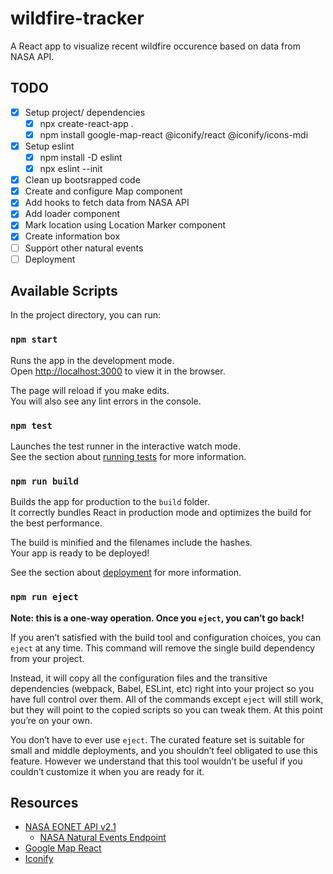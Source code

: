 # wildfire-tracker
A React app to visualize recent wildfire occurence based on data from NASA API.

## TODO
* [x] Setup project/ dependencies
    * [x] npx create-react-app .
    * [x] npm install google-map-react @iconify/react @iconify/icons-mdi
* [x] Setup eslint
    * [x] npm install -D eslint
    * [x] npx eslint --init
* [x] Clean up bootsrapped code
* [x] Create and configure Map component
* [x] Add hooks to fetch data from NASA API
* [x] Add loader component
* [x] Mark location using Location Marker component
* [x] Create information box
* [ ] Support other natural events
* [ ] Deployment

## Available Scripts

In the project directory, you can run:

### `npm start`

Runs the app in the development mode.\
Open [http://localhost:3000](http://localhost:3000) to view it in the browser.

The page will reload if you make edits.\
You will also see any lint errors in the console.

### `npm test`

Launches the test runner in the interactive watch mode.\
See the section about [running tests](https://facebook.github.io/create-react-app/docs/running-tests) for more information.

### `npm run build`

Builds the app for production to the `build` folder.\
It correctly bundles React in production mode and optimizes the build for the best performance.

The build is minified and the filenames include the hashes.\
Your app is ready to be deployed!

See the section about [deployment](https://facebook.github.io/create-react-app/docs/deployment) for more information.

### `npm run eject`

**Note: this is a one-way operation. Once you `eject`, you can’t go back!**

If you aren’t satisfied with the build tool and configuration choices, you can `eject` at any time. This command will remove the single build dependency from your project.

Instead, it will copy all the configuration files and the transitive dependencies (webpack, Babel, ESLint, etc) right into your project so you have full control over them. All of the commands except `eject` will still work, but they will point to the copied scripts so you can tweak them. At this point you’re on your own.

You don’t have to ever use `eject`. The curated feature set is suitable for small and middle deployments, and you shouldn’t feel obligated to use this feature. However we understand that this tool wouldn’t be useful if you couldn’t customize it when you are ready for it.

## Resources
* [NASA EONET API v2.1](https://eonet.sci.gsfc.nasa.gov/docs/v2.1)
    * [NASA Natural Events Endpoint](https://eonet.sci.gsfc.nasa.gov/api/v2.1/events)
* [Google Map React](https://github.com/google-map-react/google-map-react)
* [Iconify](https://github.com/iconify/iconify)
    